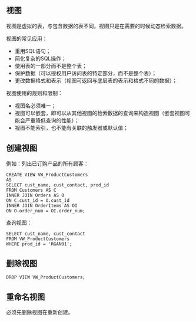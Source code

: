 ## 视图

视图是虚拟的表，与包含数据的表不同，视图只是在需要的时候动态检索数据。

视图的常见应用：

* 重用SQL语句；
* 简化复杂的SQL操作；
* 使用表的一部分而不是整个表；
* 保护数据（可以授权用户访问表的特定部分，而不是整个表）；
* 更改数据格式和表示（视图可返回与底层表的表示和格式不同的数据）；

视图使用的规则和限制：

* 视图名必须唯一；
* 视图可以嵌套，即可以从其他视图的检索数据的查询来构造视图（嵌套视图可能会严重降低查询的性能）；
* 视图不能索引，也不能有关联的触发器或默认值；

## 创建视图

例如：列出已订购产品的所有顾客：

```
CREATE VIEW VW_ProductCustomers
AS
SELECT cust_name, cust_contact, prod_id
FROM Customers AS C
INNER JOIN Orders AS O
ON C.cust_id = O.cust_id
INNER JOIN OrderItems AS OI
ON O.order_num = OI.order_num;
```

查询视图：

```
SELECT cust_name, cust_contact
FROM VW_ProductCustomers
WHERE prod_id = 'RGAN01';
```

## 删除视图

```
DROP VIEW VW_ProductCustomers;
```

## 重命名视图

必须先删除视图在重新创建。

